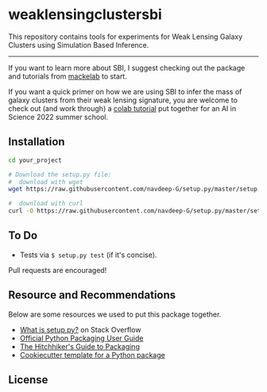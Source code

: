 weaklensingclustersbi
========================

This repository contains tools for experiments for Weak Lensing Galaxy Clusters using Simulation Based Inference.

---------------

If you want to learn more about SBI, I suggest checking out the package and tutorials from [mackelab](https://www.mackelab.org/sbi/) to start.

If you want a quick primer on how we are using SBI to infer the mass of galaxy clusters from their weak lensing signature, you are welcome to check out (and work through) a [colab tutorial](https://colab.research.google.com/drive/11J7u1grfjBEpd32I1HigVcuJd0Nrh5Js?usp=sharing#scrollTo=oDyZ3kD2Peht) put together for an AI in Science 2022 summer school. 


Installation
-----

```bash
cd your_project

# Download the setup.py file:
#  download with wget
wget https://raw.githubusercontent.com/navdeep-G/setup.py/master/setup.py -O setup.py

#  download with curl
curl -O https://raw.githubusercontent.com/navdeep-G/setup.py/master/setup.py
```

To Do
-----

-   Tests via `$ setup.py test` (if it's concise).

Pull requests are encouraged!

Resource and Recommendations
----------------------------
Below are some resources we used to put this package together.

-   [What is setup.py?] on Stack Overflow
-   [Official Python Packaging User Guide](https://packaging.python.org)
-   [The Hitchhiker's Guide to Packaging]
-   [Cookiecutter template for a Python package]

License
-------


  [an example setup.py]: https://github.com/navdeep-G/setup.py/blob/master/setup.py
  [PyPi]: https://docs.python.org/3/distutils/packageindex.html
  [Twine]: https://pypi.python.org/pypi/twine
  [image]: https://farm1.staticflickr.com/628/33173824932_58add34581_k_d.jpg
  [What is setup.py?]: https://stackoverflow.com/questions/1471994/what-is-setup-py
  [The Hitchhiker's Guide to Packaging]: https://the-hitchhikers-guide-to-packaging.readthedocs.io/en/latest/creation.html
  [Cookiecutter template for a Python package]: https://github.com/audreyr/cookiecutter-pypackage
